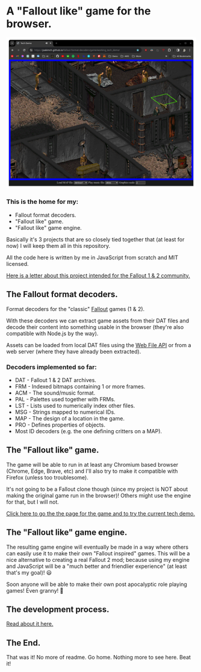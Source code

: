 
# A "Fallout like" game for the browser.

![Screenshot from Chrome on desktop](./game/screenshots/desktop.png)

### This is the home for my:
* Fallout format decoders.
* "Fallout like" game.
* "Fallout like" game engine.

Basically it's 3 projects that are so closely tied together that (at least for now) I will keep them all in this repository.

All the code here is written by me in JavaScript from scratch and MIT licensed.

[Here is a letter about this project intended for the Fallout 1 & 2 community.](./community_letter.md)

## The Fallout format decoders.

Format decoders for the "classic" [Fallout](https://en.wikipedia.org/wiki/Fallout_(video_game)) games (1 & 2).

With these decoders we can extract game assets from their DAT files and decode their content into something usable in the browser (they're also compatible with Node.js by the way).

Assets can be loaded from local DAT files using the [Web File API](https://developer.mozilla.org/en-US/docs/Web/API/File_API) or from a web server (where they have already been extracted).

### Decoders implemented so far:

* DAT - Fallout 1 & 2 DAT archives.
* FRM - Indexed bitmaps containing 1 or more frames.
* ACM - The sound/music format.
* PAL - Palettes used together with FRMs.
* LST - Lists used to numerically index other files.
* MSG - Strings mapped to numerical IDs.
* MAP - The design of a location in the game.
* PRO - Defines properties of objects.
* Most ID decoders (e.g. the one defining critters on a MAP).

## The "Fallout like" game.

The game will be able to run in at least any Chromium based browser (Chrome, Edge, Brave, etc) and I'll also try to make it compatible with Firefox (unless too troublesome).

It's not going to be a Fallout clone though (since my project is NOT about making the original game run in the browser)! Others might use the engine for that, but I will not.

[Click here to go the the page for the game and to try the current tech demo.](./game/readme.md)

## The "Fallout like" game engine.

The resulting game engine will eventually be made in a way where others can easily use it to make their own "Fallout inspired" games. This will be a nice alternative to creating a real Fallout 2 mod; because using my engine and JavaScript will be a "much better and friendlier experience" (at least that's my goal)! 😃

Soon anyone will be able to make their own post apocalyptic role playing games!
Even granny! 🥳

## The development process.

[Read about it here.](./development.md)

## The End.

That was it! 
No more of readme. Go home. Nothing more to see here. Beat it!
